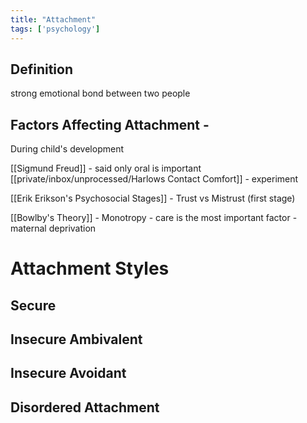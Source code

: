 ```yaml
---
title: "Attachment"
tags: ['psychology']
---
```


## Definition
strong emotional bond between two people 
## Factors Affecting Attachment -

During child's development

[[Sigmund Freud]] - said only oral is important
[[private/inbox/unprocessed/Harlows Contact Comfort]] - experiment 

[[Erik Erikson's Psychosocial Stages]] - Trust vs Mistrust (first stage)

[[Bowlby's Theory]] - Monotropy - care is the most important factor - maternal deprivation 


# Attachment Styles

## Secure

## Insecure Ambivalent

## Insecure Avoidant

## Disordered Attachment

